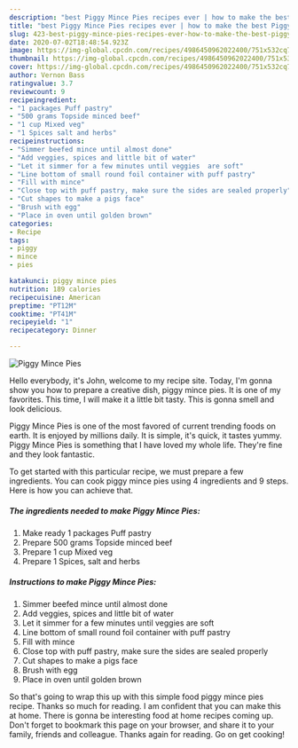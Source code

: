 ```yaml
---
description: "best Piggy Mince Pies recipes ever | how to make the best Piggy Mince Pies"
title: "best Piggy Mince Pies recipes ever | how to make the best Piggy Mince Pies"
slug: 423-best-piggy-mince-pies-recipes-ever-how-to-make-the-best-piggy-mince-pies
date: 2020-07-02T18:48:54.923Z
image: https://img-global.cpcdn.com/recipes/4986450962022400/751x532cq70/piggy-mince-pies-recipe-main-photo.jpg
thumbnail: https://img-global.cpcdn.com/recipes/4986450962022400/751x532cq70/piggy-mince-pies-recipe-main-photo.jpg
cover: https://img-global.cpcdn.com/recipes/4986450962022400/751x532cq70/piggy-mince-pies-recipe-main-photo.jpg
author: Vernon Bass
ratingvalue: 3.7
reviewcount: 9
recipeingredient:
- "1 packages Puff pastry"
- "500 grams Topside minced beef"
- "1 cup Mixed veg"
- "1 Spices salt and herbs"
recipeinstructions:
- "Simmer beefed mince until almost done"
- "Add veggies, spices and little bit of water"
- "Let it simmer for a few minutes until veggies  are soft"
- "Line bottom of small round foil container with puff pastry"
- "Fill with mince"
- "Close top with puff pastry, make sure the sides are sealed properly"
- "Cut shapes to make a pigs face"
- "Brush with egg"
- "Place in oven until golden brown"
categories:
- Recipe
tags:
- piggy
- mince
- pies

katakunci: piggy mince pies 
nutrition: 189 calories
recipecuisine: American
preptime: "PT12M"
cooktime: "PT41M"
recipeyield: "1"
recipecategory: Dinner

---
```



![Piggy Mince Pies](https://img-global.cpcdn.com/recipes/4986450962022400/751x532cq70/piggy-mince-pies-recipe-main-photo.jpg)

Hello everybody, it's John, welcome to my recipe site. Today, I'm gonna show you how to prepare a creative dish, piggy mince pies. It is one of my favorites. This time, I will make it a little bit tasty. This is gonna smell and look delicious.

Piggy Mince Pies is one of the most favored of current trending foods on earth. It is enjoyed by millions daily. It is simple, it's quick, it tastes yummy. Piggy Mince Pies is something that I have loved my whole life. They're fine and they look fantastic.




To get started with this particular recipe, we must prepare a few ingredients. You can cook piggy mince pies using 4 ingredients and 9 steps. Here is how you can achieve that.

<!--inarticleads1-->

##### The ingredients needed to make Piggy Mince Pies:

1. Make ready 1 packages Puff pastry
1. Prepare 500 grams Topside minced beef
1. Prepare 1 cup Mixed veg
1. Prepare 1 Spices, salt and herbs




<!--inarticleads2-->

##### Instructions to make Piggy Mince Pies:

1. Simmer beefed mince until almost done
1. Add veggies, spices and little bit of water
1. Let it simmer for a few minutes until veggies  are soft
1. Line bottom of small round foil container with puff pastry
1. Fill with mince
1. Close top with puff pastry, make sure the sides are sealed properly
1. Cut shapes to make a pigs face
1. Brush with egg
1. Place in oven until golden brown




So that's going to wrap this up with this simple food piggy mince pies recipe. Thanks so much for reading. I am confident that you can make this at home. There is gonna be interesting food at home recipes coming up. Don't forget to bookmark this page on your browser, and share it to your family, friends and colleague. Thanks again for reading. Go on get cooking!
